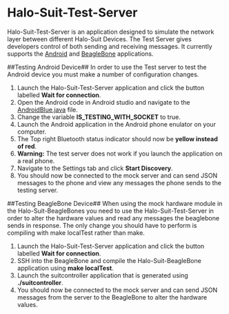 # Halo-Suit-Test-Server
Halo-Suit-Test-Server is an application designed to simulate the network layer between different Halo-Suit Devices. The Test Server gives developers control of both sending and receiving messages.
It currently supports the [Android](https://github.com/SFU-Embedded-Cosplay/Halo-Suit-Android) and [BeagleBone](https://github.com/SFU-Embedded-Cosplay/Halo-Suit-BeagleBone) applications.

##Testing Android Device##
In order to use the Test server to test the Android device you must make a number of configuration changes.

1. Launch the Halo-Suit-Test-Server application and click the button labelled **Wait for connection**.
2. Open the Android code in Android studio and navigate to the [AndroidBlue.java](https://github.com/SFU-Embedded-Cosplay/Halo-Suit-Android/blob/master/app/src/main/java/com/haloproject/bluetooth/AndroidBlue.java) file.
3. Change the variable **IS_TESTING_WITH_SOCKET** to true.
4. Launch the Android application in the Android phone enulator on your computer. 
 1. The Top right Bluetooth status indicator should now be **yellow instead of red**.
 2. **Warning:** The test server does not work if you launch the application on a real phone.
5. Navigate to the Settings tab and click **Start Discovery**.
6. You should now be connected to the mock server and can send JSON messages to the phone and view any messages the phone sends to the testing server.

##Testing BeagleBone Device##
When using the mock hardware module in the Halo-Suit-BeagleBones you need to use the Halo-Suit-Test-Server in order to alter the hardware values and read any messages the beaglebone sends in response.  The only change you should have to perform is compiling with make localTest rather than make.

1. Launch the Halo-Suit-Test-Server application and click the button labelled **Wait for connection**.
2. SSH into the BeagleBone and compile the Halo-Suit-BeagleBone application using **make localTest**.
3. Launch the suitcontroller application that is generated using **./suitcontroller**.
4. You should now be connected to the mock server and can send JSON messages from the server to the BeagleBone to alter the hardware values.  
